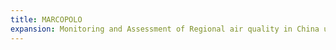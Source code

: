 ```yaml
---
title: MARCOPOLO
expansion: Monitoring and Assessment of Regional air quality in China using space Observations, Project Of Long term sino european co Operation
---
```

